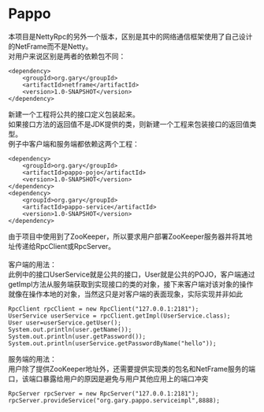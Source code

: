 # Pappo
本项目是NettyRpc的另外一个版本，区别是其中的网络通信框架使用了自己设计的NetFrame而不是Netty。<br>
对用户来说区别是两者的依赖包不同：
```
<dependency>
    <groupId>org.gary</groupId>
    <artifactId>netframe</artifactId>
    <version>1.0-SNAPSHOT</version>
</dependency>
```
新建一个工程将公共的接口定义包装起来。<br>
如果接口方法的返回值不是JDK提供的类，则新建一个工程来包装接口的返回值类型。<br>
例子中客户端和服务端都依赖这两个工程：
```
<dependency>
    <groupId>org.gary</groupId>
    <artifactId>pappo-pojo</artifactId>
    <version>1.0-SNAPSHOT</version>
</dependency>
<dependency>
    <groupId>org.gary</groupId>
    <artifactId>pappo-service</artifactId>
    <version>1.0-SNAPSHOT</version>
</dependency>
```
由于项目中使用到了ZooKeeper，所以要求用户部署ZooKeeper服务器并将其地址传递给RpcClient或RpcServer。<br><br>
客户端的用法：<br>
此例中的接口UserService就是公共的接口，User就是公共的POJO，客户端通过getImpl方法从服务端获取到实现接口的类的对象，接下来客户端对该对象的操作就像在操作本地的对象，当然这只是对客户端的表面现象，实际实现并非如此
```
RpcClient rpcClient = new RpcClient("127.0.0.1:2181");
UserService userService = rpcClient.getImpl(UserService.class);
User user=userService.getUser();
System.out.println(user.getName());
System.out.println(user.getPassword());
System.out.println(userService.getPasswordByName("hello"));
```
服务端的用法：<br>
用户除了提供ZooKeeper地址外，还需要提供实现类的包名和NetFrame服务的端口，该端口暴露给用户的原因是避免与用户其他应用上的端口冲突
```
RpcServer rpcServer = new RpcServer("127.0.0.1:2181");
rpcServer.provideService("org.gary.pappo.serviceimpl",8888);
```
